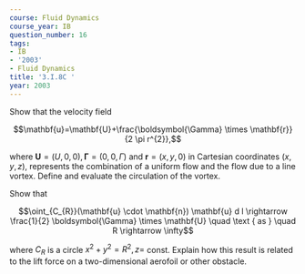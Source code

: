 ```yaml
---
course: Fluid Dynamics
course_year: IB
question_number: 16
tags:
- IB
- '2003'
- Fluid Dynamics
title: '3.I.8C '
year: 2003
---
```



Show that the velocity field

$$\mathbf{u}=\mathbf{U}+\frac{\boldsymbol{\Gamma} \times \mathbf{r}}{2 \pi r^{2}},$$

where $\mathbf{U}=(U, 0,0), \mathbf{\Gamma}=(0,0, \Gamma)$ and $\mathbf{r}=(x, y, 0)$ in Cartesian coordinates $(x, y, z)$, represents the combination of a uniform flow and the flow due to a line vortex. Define and evaluate the circulation of the vortex.

Show that

$$\oint_{C_{R}}(\mathbf{u} \cdot \mathbf{n}) \mathbf{u} d l \rightarrow \frac{1}{2} \boldsymbol{\Gamma} \times \mathbf{U} \quad \text { as } \quad R \rightarrow \infty$$

where $C_{R}$ is a circle $x^{2}+y^{2}=R^{2}, z=$ const. Explain how this result is related to the lift force on a two-dimensional aerofoil or other obstacle.